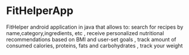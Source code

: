 # FitHelperApp
FitHelper android application in java 
that allows to:
search for recipes by name,category,ingredients, etc ,
receive personalized nutritional recommendations based on BMI and user-set goals ,
track amount of consumed calories, proteins, fats and carbohydrates ,
track your weight
